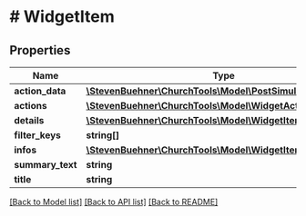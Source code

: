 # # WidgetItem

## Properties

Name | Type | Description | Notes
------------ | ------------- | ------------- | -------------
**action_data** | [**\StevenBuehner\ChurchTools\Model\PostSimulateRequest**](PostSimulateRequest.md) |  | [optional]
**actions** | [**\StevenBuehner\ChurchTools\Model\WidgetAction1**](WidgetAction1.md) |  | [optional]
**details** | [**\StevenBuehner\ChurchTools\Model\WidgetItem1Details**](WidgetItem1Details.md) |  | [optional]
**filter_keys** | **string[]** |  | [optional]
**infos** | [**\StevenBuehner\ChurchTools\Model\WidgetItem1InfosInner[]**](WidgetItem1InfosInner.md) |  | [optional]
**summary_text** | **string** |  | [optional]
**title** | **string** |  | [optional]

[[Back to Model list]](../../README.md#models) [[Back to API list]](../../README.md#endpoints) [[Back to README]](../../README.md)

